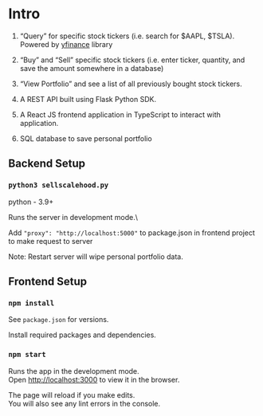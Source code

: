 # Intro

1. “Query” for specific stock tickers (i.e. search for $AAPL, $TSLA). Powered by [yfinance](https://pypi.org/project/yfinance/) library
2. “Buy” and “Sell” specific stock tickers (i.e. enter ticker, quantity, and save the amount somewhere in a database)
3. “View Portfolio” and see a list of all previously bought stock tickers.

4. A REST API built using Flask Python SDK.
5. A React JS frontend application in TypeScript to interact with application.
6. SQL database to save personal portfolio

## Backend Setup

### `python3 sellscalehood.py`

python - 3.9+

Runs the server in development mode.\

Add `"proxy": "http://localhost:5000"` to package.json in frontend project to make request to server

Note: Restart server will wipe personal portfolio data.

## Frontend Setup

### `npm install`

See `package.json` for versions.

Install required packages and dependencies.

### `npm start`

Runs the app in the development mode.\
Open [http://localhost:3000](http://localhost:3000) to view it in the browser.

The page will reload if you make edits.\
You will also see any lint errors in the console.
